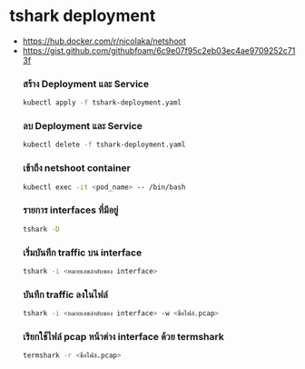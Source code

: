 # tshark deployment
- https://hub.docker.com/r/nicolaka/netshoot
- https://gist.github.com/githubfoam/6c9e07f95c2eb03ec4ae9709252c713f
  ### สร้าง Deployment และ Service
  ```sh
  kubectl apply -f tshark-deployment.yaml
  ```
  ### ลบ Deployment และ Service
  ```sh
  kubectl delete -f tshark-deployment.yaml
  ```
  ### เข้าถึง netshoot container
  ```sh
  kubectl exec -it <pod_name> -- /bin/bash
  ```
  ### รายการ interfaces ที่มีอยู่
  ```sh
  tshark -D
  ```
  ### เริ่มบันทึก traffic บน interface
  ```sh
  tshark -i <หมายเลขลำดับของ interface>
  ```
  ### บันทึก traffic ลงในไฟล์
  ```sh
  tshark -i <หมายเลขลำดับของ interface> -w <ชื่อไฟล์.pcap>
  ```
  ### เรียกใช้ไฟล์ pcap หน้าต่าง interface ด้วย termshark
  ```sh
  termshark -r <ชื่อไฟล์.pcap>
  ```
